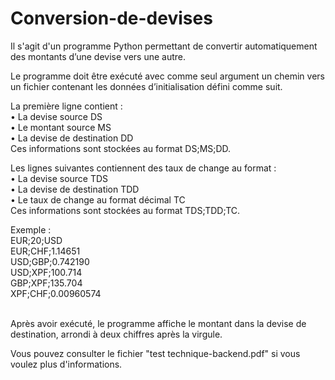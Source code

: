 # Conversion-de-devises
Il s'agit d'un programme Python permettant de convertir automatiquement des montants d’une devise vers une autre.

Le programme doit être exécuté avec comme seul argument un chemin vers un fichier contenant les données d’initialisation défini comme suit.

La première ligne contient :<br />
• La devise source DS<br />
• Le montant source MS<br />
• La devise de destination DD<br />
Ces informations sont stockées au format DS;MS;DD.<br />

Les lignes suivantes contiennent des taux de change au format :<br />
• La devise source TDS<br />
• La devise de destination TDD<br />
• Le taux de change au format décimal TC<br />
Ces informations sont stockées au format TDS;TDD;TC.

Exemple :<br />
EUR;20;USD<br />
EUR;CHF;1.14651<br />
USD;GBP;0.742190<br />
USD;XPF;100.714<br />
GBP;XPF;135.704<br />
XPF;CHF;0.00960574<br />

<br />
Après avoir exécuté, le programme affiche le montant dans la devise de destination, arrondi à deux chiffres après la virgule.

Vous pouvez consulter le fichier "test technique-backend.pdf" si vous voulez plus d'informations.
